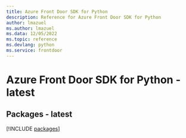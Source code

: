 ```yaml
---
title: Azure Front Door SDK for Python
description: Reference for Azure Front Door SDK for Python
author: lmazuel
ms.author: lmazuel
ms.data: 12/05/2022
ms.topic: reference
ms.devlang: python
ms.service: frontdoor
---
```

# Azure Front Door SDK for Python - latest
## Packages - latest
[!INCLUDE [packages](front-door-index.md)]
